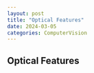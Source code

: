 ```yaml
---
layout: post
title: "Optical Features"
date: 2024-03-05
categories: ComputerVision
---
```


## Optical Features

